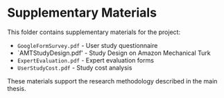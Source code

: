 # Supplementary Materials

This folder contains supplementary materials for the project:

- `GoogleFormSurvey.pdf` - User study questionnaire
- `AMTStudyDesign.pdf' - Study Design on Amazon Mechanical Turk
- `ExpertEvaluation.pdf` - Expert evaluation forms
- `UserStudyCost.pdf` - Study cost analysis

These materials support the research methodology described in the main thesis.
